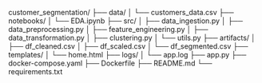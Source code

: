 customer_segmentation/
├── data/
│   └── customers_data.csv
├── notebooks/
│   └── EDA.ipynb
├── src/
│   ├── data_ingestion.py
│   ├── data_preprocessing.py
│   ├── feature_engineering.py
│   ├── data_transformation.py
│   ├── clustering.py
│   └── utils.py
├── artifacts/
│   ├── df_cleaned.csv
│   ├── df_scaled.csv
│   └── df_segmented.csv
├── templates/
│   └── home.html
├── logs/
│   └── app.log
├── app.py
├── docker-compose.yaml
├── Dockerfile
├── README.md
└── requirements.txt





